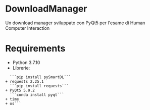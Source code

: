 # DownloadManager
Un download manager sviluppato con PyQt5 per l'esame di Human Computer Interaction


# Requirements
* Python 3.7.10
* Librerie:
```+ pySmartDL 1.3.4
  ```pip install pySmartDL```
+ requests 2.25.1
  ```pip install requests```
+ PyQt5 5.9.2
  ```conda install pyqt```
+ time
+ os```
